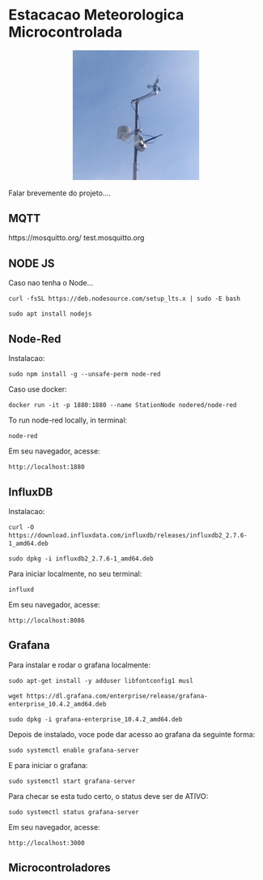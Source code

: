 <h1>Estacacao Meteorologica Microcontrolada</h1>
<div  align="center">
    <img src="Imagens/Estacao.jpeg" width=250px>
</div>

Falar brevemente do projeto....

<h2>MQTT</h2>
https://mosquitto.org/
test.mosquitto.org


<h2>NODE JS</h2>
Caso nao tenha o Node...

```
curl -fsSL https://deb.nodesource.com/setup_lts.x | sudo -E bash
```
```
sudo apt install nodejs
```

<h2>Node-Red</h2>
Instalacao:

```
sudo npm install -g --unsafe-perm node-red
```
Caso use docker:
```
docker run -it -p 1880:1880 --name StationNode nodered/node-red
```
To run node-red locally, in terminal:
```
node-red
```
Em seu navegador, acesse:
```
http://localhost:1880
```
<h2>InfluxDB</h2>
Instalacao:

```
curl -O https://download.influxdata.com/influxdb/releases/influxdb2_2.7.6-1_amd64.deb
```
```
sudo dpkg -i influxdb2_2.7.6-1_amd64.deb
```
Para iniciar localmente, no seu terminal:
```
influxd
```

Em seu navegador, acesse:
```
http://localhost:8086
```

<h2>Grafana</h2>
Para instalar e rodar o grafana localmente:

```
sudo apt-get install -y adduser libfontconfig1 musl
```
```
wget https://dl.grafana.com/enterprise/release/grafana-enterprise_10.4.2_amd64.deb
```
```
sudo dpkg -i grafana-enterprise_10.4.2_amd64.deb
```
Depois de instalado, voce pode dar acesso ao grafana da seguinte forma:

```
sudo systemctl enable grafana-server
```
E para iniciar o grafana:
```
sudo systemctl start grafana-server
```

Para checar se esta tudo certo, o status deve ser de ATIVO:
```
sudo systemctl status grafana-server
```
Em seu navegador, acesse:
```
http://localhost:3000
```
<h2>Microcontroladores</h2>

